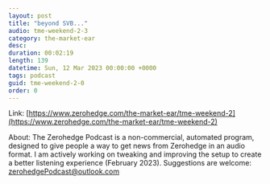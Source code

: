 ```yaml
---
layout: post
title: "beyond SVB..."
audio: tme-weekend-2-3
category: the-market-ear
desc: 
duration: 00:02:19
length: 139
datetime: Sun, 12 Mar 2023 00:00:00 +0000
tags: podcast
guid: tme-weekend-2-0
order: 0
---
```



Link: [https://www.zerohedge.com/the-market-ear/tme-weekend-2](https://www.zerohedge.com/the-market-ear/tme-weekend-2)

About: The Zerohedge Podcast is a non-commercial, automated program, designed to give people a way to get news from Zerohedge in an audio format.  I am actively working on tweaking and improving the setup to create a better listening experience (February 2023).  Suggestions are welcome: [zerohedgePodcast@outlook.com](mailto:zerohedgePodcast@outlook.com)